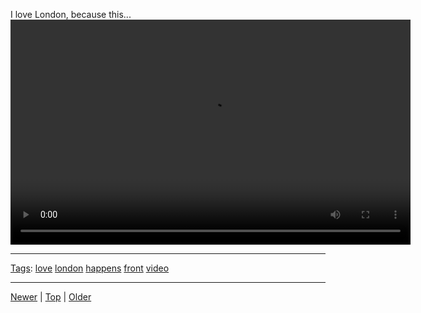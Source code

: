 <!--
title: I love London, because this happens in front of the office 😀
date: 2020-06-28T14:56:50.743Z
tags: love, london, happens, front, video
-->









I love London, because this...
<video controls="controls" autoplay="autoplay" src="126006039890.mp4" type="video/mp4" width="640" height="360"></video>

<!--BOTTOM-POST-NAVIGATION-->
---

[Tags](tags.md): [love](tag-love.md) [london](tag-london.md) [happens](tag-happens.md) [front](tag-front.md) [video](tag-video.md)

---

[Newer](125583764874.md) | [Top](index.md) | [Older](126202652533.md)